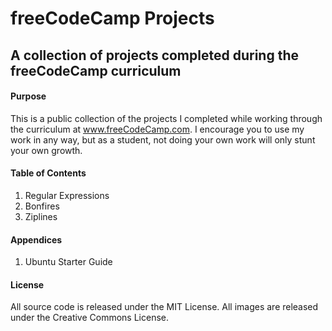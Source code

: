 freeCodeCamp Projects
=====================

A collection of projects completed during the freeCodeCamp curriculum
---------------------------------------------------------------------

#### Purpose

This is a public collection of the projects I completed while working through the curriculum at www.freeCodeCamp.com. I encourage you to use my work in any way, but as a student, not doing your own work will only stunt your own growth.

#### Table of Contents

1. Regular Expressions
2. Bonfires
3. Ziplines

#### Appendices
1. Ubuntu Starter Guide

#### License
All source code is released under the MIT License.
All images are released under the Creative Commons License.
